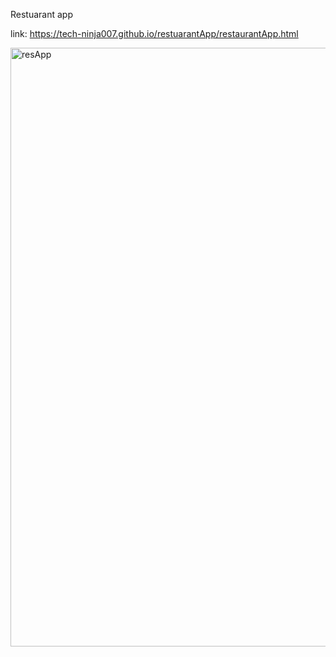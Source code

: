 Restuarant app

link: https://tech-ninja007.github.io/restuarantApp/restaurantApp.html

<img width="958" alt="resApp" src="https://user-images.githubusercontent.com/88451628/164324491-801250e7-e4b1-45c3-8210-2d39d32944ac.png">
